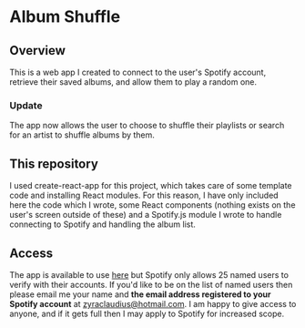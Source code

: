 # Album Shuffle

## Overview
This is a web app I created to connect to the user's Spotify account, retrieve their saved albums, and allow them to play a random one.
### Update
The app now allows the user to choose to shuffle their playlists or search for an artist to shuffle albums by them.

## This repository
I used create-react-app for this project, which takes care of some template code and installing React modules. For this reason, I have only included here the code which I wrote, some React components (nothing exists on the user's screen outside of these) and a Spotify.js module I wrote to handle connecting to Spotify and handling the album list.

## Access 
The app is available to use <a href="http://albumshuffle.surge.sh">here</a> but Spotify only allows 25 named users to verify with their accounts. If you'd like to be on the list of named users then please email me your name and <b>the email address registered to your Spotify account</b> at zyraclaudius@hotmail.com. I am happy to give access to anyone, and if it gets full then I may apply to Spotify for increased scope.
